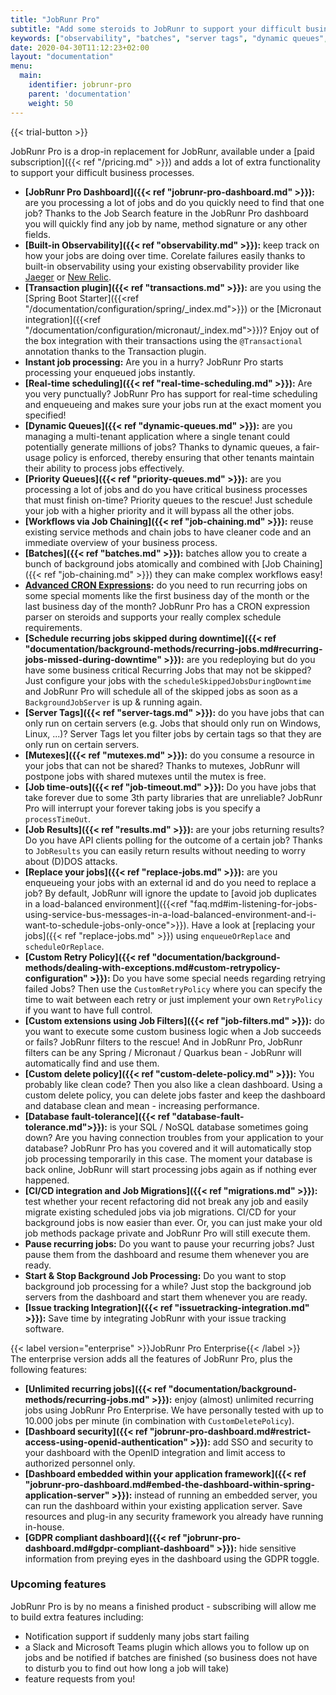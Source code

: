 ```yaml
---
title: "JobRunr Pro"
subtitle: "Add some steroids to JobRunr to support your difficult business processes."
keywords: ["observability", "batches", "server tags", "dynamic queues", "priority queues", "Workflows using Job Chains", "Advanced CRON expressions", "Server Tags", "real time scheduling", "enqueueing", "workflows"]
date: 2020-04-30T11:12:23+02:00
layout: "documentation"
menu: 
  main: 
    identifier: jobrunr-pro
    parent: 'documentation'
    weight: 50
---
```


{{< trial-button >}}

JobRunr Pro is a drop-in replacement for JobRunr, available under a [paid subscription]({{< ref "/pricing.md" >}}) and adds a lot of extra functionality to support your difficult business processes. 

- __[JobRunr Pro Dashboard]({{< ref "jobrunr-pro-dashboard.md" >}}):__ are you processing a lot of jobs and do you quickly need to find that one job? Thanks to the Job Search feature in the JobRunr Pro dashboard you will quickly find any job by name, method signature or any other fields.
- __[Built-in Observability]({{< ref "observability.md" >}}):__ keep track on how your jobs are doing over time. Corelate failures easily thanks to built-in observability using your existing observability provider like [Jaeger](https://www.jaegertracing.io/) or [New Relic](https://newrelic.com/).
- __[Transaction plugin]({{< ref "transactions.md" >}}):__ are you using the [Spring Boot Starter]({{<ref "/documentation/configuration/spring/_index.md">}}) or the [Micronaut integration]({{<ref "/documentation/configuration/micronaut/_index.md">}})? Enjoy out of the box integration with their transactions using the `@Transactional` annotation thanks to the Transaction plugin.
- __Instant job processing:__ Are you in a hurry? JobRunr Pro starts processing your enqueued jobs instantly.
- __[Real-time scheduling]({{< ref "real-time-scheduling.md" >}}):__ Are you very punctually? JobRunr Pro has support for real-time scheduling and enqueueing and makes sure your jobs run at the exact moment you specified!
- __[Dynamic Queues]({{< ref "dynamic-queues.md" >}}):__ are you managing a multi-tenant application where a single tenant could potentially generate millions of jobs? Thanks to dynamic queues, a fair-usage policy is enforced, thereby ensuring that other tenants maintain their ability to process jobs effectively.
- __[Priority Queues]({{< ref "priority-queues.md" >}}):__ are you processing a lot of jobs and do you have critical business processes that must finish on-time? Priority queues to the rescue! Just schedule your job with a higher priority and it will bypass all the other jobs.
- __[Workflows via Job Chaining]({{< ref "job-chaining.md" >}}):__ reuse existing service methods and chain jobs to have cleaner code and an immediate overview of your business process.
- __[Batches]({{< ref "batches.md" >}}):__ batches allow you to create a bunch of background jobs atomically and combined with [Job Chaining]({{< ref "job-chaining.md" >}}) they can make complex workflows easy!
- __[Advanced CRON Expressions]():__ do you need to run recurring jobs on some special moments like the first business day of the month or the last business day of the month? JobRunr Pro has a CRON expression parser on steroids and supports your really complex schedule requirements.
- __[Schedule recurring jobs skipped during downtime]({{< ref "documentation/background-methods/recurring-jobs.md#recurring-jobs-missed-during-downtime" >}}):__ are you redeploying but do you have some business critical Recurring Jobs that may not be skipped? Just configure your jobs with the `scheduleSkippedJobsDuringDowntime` and JobRunr Pro will schedule all of the skipped jobs as soon as a `BackgroundJobServer` is up & running again.
- __[Server Tags]({{< ref "server-tags.md" >}}):__ do you have jobs that can only run on certain servers (e.g. Jobs that should only run on Windows, Linux, ...)? Server Tags let you filter jobs by certain tags so that they are only run on certain servers.
- __[Mutexes]({{< ref "mutexes.md" >}}):__ do you consume a resource in your jobs that can not be shared? Thanks to mutexes, JobRunr will postpone jobs with shared mutexes until the mutex is free.
- __[Job time-outs]({{< ref "job-timeout.md" >}}):__ Do you have jobs that take forever due to some 3th party libraries that are unreliable? JobRunr Pro will interrupt your forever taking jobs is you specify a `processTimeOut`.
- __[Job Results]({{< ref "results.md" >}}):__ are your jobs returning results? Do you have API clients polling for the outcome of a certain job? Thanks to `JobResults` you can easily return results without needing to worry about (D)DOS attacks.
- __[Replace your jobs]({{< ref "replace-jobs.md" >}}):__ are you enqueueing your jobs with an external id and do you need to replace a job? By default, JobRunr will ignore the update to [avoid job duplicates in a load-balanced environment]({{<ref "faq.md#im-listening-for-jobs-using-service-bus-messages-in-a-load-balanced-environment-and-i-want-to-schedule-jobs-only-once">}}). Have a look at [replacing your jobs]({{< ref "replace-jobs.md" >}}) using `enqueueOrReplace` and `scheduleOrReplace`.
- __[Custom Retry Policy]({{< ref "documentation/background-methods/dealing-with-exceptions.md#custom-retrypolicy-configuration" >}}):__ Do you have some special needs regarding retrying failed Jobs? Then use the `CustomRetryPolicy` where you can specify the time to wait between each retry or just implement your own `RetryPolicy` if you want to have full control.
- __[Custom extensions using Job Filters]({{< ref "job-filters.md" >}}):__ do you want to execute some custom business logic when a Job succeeds or fails? JobRunr filters to the rescue! And in JobRunr Pro, JobRunr filters can be any Spring / Micronaut / Quarkus bean - JobRunr will automatically find and use them.
- __[Custom delete policy]({{< ref "custom-delete-policy.md" >}}):__ You probably like clean code? Then you also like a clean dashboard. Using a custom delete policy, you can delete jobs faster and keep the dashboard and database clean and mean - increasing performance.
- __[Database fault-tolerance]({{< ref "database-fault-tolerance.md">}}):__ is your SQL / NoSQL database sometimes going down? Are you having connection troubles from your application to your database? JobRunr Pro has you covered and it will automatically stop job processing temporarily in this case. The moment your database is back online, JobRunr will start processing jobs again as if nothing ever happened.
- __[CI/CD integration and Job Migrations]({{< ref "migrations.md" >}}):__ test whether your recent refactoring did not break any job and easily migrate existing scheduled jobs via job migrations. CI/CD for your background jobs is now easier than ever. Or, you can just make your old job methods package private and JobRunr Pro will still execute them.
- __Pause recurring jobs:__ Do you want to pause your recurring jobs? Just pause them from the dashboard and resume them whenever you are ready.
- __Start & Stop Background Job Processing:__ Do you want to stop background job processing for a while? Just stop the background job servers from the dashboard and start them whenever you are ready.
- __[Issue tracking Integration]({{< ref "issuetracking-integration.md" >}}):__ Save time by integrating JobRunr with your issue tracking software.


{{< label version="enterprise" >}}JobRunr Pro Enterprise{{< /label >}}<br> 
The enterprise version adds all the features of JobRunr Pro, plus the following features:
- __[Unlimited recurring jobs]({{< ref "documentation/background-methods/recurring-jobs.md" >}}):__ enjoy (almost) unlimited recurring jobs using JobRunr Pro Enterprise. We have personally tested with up to 10.000 jobs per minute (in combination with `CustomDeletePolicy`).
- __[Dashboard security]({{< ref "jobrunr-pro-dashboard.md#restrict-access-using-openid-authentication" >}}):__ add SSO and security to your dashboard with the OpenID integration and limit access to authorized personnel only. 
- __[Dashboard embedded within your application framework]({{< ref "jobrunr-pro-dashboard.md#embed-the-dashboard-within-spring-application-server" >}}):__ instead of running an embedded server, you can run the dashboard within your existing application server. Save resources and plug-in any security framework you already have running in-house. 
- __[GDPR compliant dashboard]({{< ref "jobrunr-pro-dashboard.md#gdpr-compliant-dashboard" >}}):__ hide sensitive information from preying eyes in the dashboard using the GDPR toggle.


### Upcoming features
JobRunr Pro is by no means a finished product - subscribing will allow me to build extra features including:
- Notification support if suddenly many jobs start failing
- a Slack and Microsoft Teams plugin which allows you to follow up on jobs and be notified if batches are finished (so business does not have to disturb you to find out how long a job will take)
- feature requests from you!
